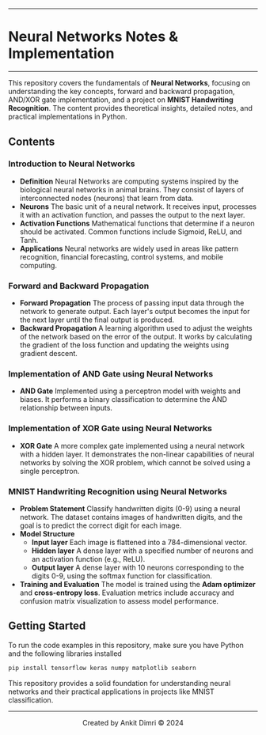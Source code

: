 #
---
# **Neural Networks Notes & Implementation**
---
This repository covers the fundamentals of **Neural Networks**, focusing on understanding the key concepts, forward and backward propagation, AND/XOR gate implementation, and a project on **MNIST Handwriting Recognition**. The content provides theoretical insights, detailed notes, and practical implementations in Python.

## **Contents**

### **Introduction to Neural Networks**
- **Definition** Neural Networks are computing systems inspired by the biological neural networks in animal brains. They consist of layers of interconnected nodes (neurons) that learn from data.
- **Neurons** The basic unit of a neural network. It receives input, processes it with an activation function, and passes the output to the next layer.
- **Activation Functions** Mathematical functions that determine if a neuron should be activated. Common functions include Sigmoid, ReLU, and Tanh.
- **Applications** Neural networks are widely used in areas like pattern recognition, financial forecasting, control systems, and mobile computing.

### **Forward and Backward Propagation**
- **Forward Propagation** The process of passing input data through the network to generate output. Each layer's output becomes the input for the next layer until the final output is produced.
- **Backward Propagation** A learning algorithm used to adjust the weights of the network based on the error of the output. It works by calculating the gradient of the loss function and updating the weights using gradient descent.

### **Implementation of AND Gate using Neural Networks**
- **AND Gate** Implemented using a perceptron model with weights and biases. It performs a binary classification to determine the AND relationship between inputs.

### **Implementation of XOR Gate using Neural Networks**
- **XOR Gate** A more complex gate implemented using a neural network with a hidden layer. It demonstrates the non-linear capabilities of neural networks by solving the XOR problem, which cannot be solved using a single perceptron.

### **MNIST Handwriting Recognition using Neural Networks**
- **Problem Statement** Classify handwritten digits (0-9) using a neural network. The dataset contains images of handwritten digits, and the goal is to predict the correct digit for each image.
- **Model Structure** 
  - **Input layer** Each image is flattened into a 784-dimensional vector.
  - **Hidden layer** A dense layer with a specified number of neurons and an activation function (e.g., ReLU).
  - **Output layer** A dense layer with 10 neurons corresponding to the digits 0-9, using the softmax function for classification.
- **Training and Evaluation** The model is trained using the **Adam optimizer** and **cross-entropy loss**. Evaluation metrics include accuracy and confusion matrix visualization to assess model performance.

## **Getting Started**
To run the code examples in this repository, make sure you have Python and the following libraries installed 

```bash
pip install tensorflow keras numpy matplotlib seaborn
```

This repository provides a solid foundation for understanding neural networks and their practical applications in projects like MNIST classification.

---

<div align="center">
    Created by Ankit Dimri  
    © 2024
</div>